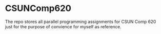 # CSUNComp620

The repo stores all parallel programming assignments for CSUN Comp 620 just for the purpose of convience for myself as reference. 